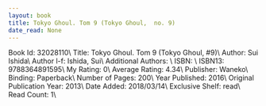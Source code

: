 ```yaml
---
layout: book
title: Tokyo Ghoul. Tom 9 (Tokyo Ghoul,  no. 9)
date_read: None
---
```


Book Id: 32028110\ 
Title: Tokyo Ghoul. Tom 9 (Tokyo Ghoul, #9)\ 
Author: Sui Ishida\ 
Author l-f: Ishida, Sui\ 
Additional Authors: \ 
ISBN: \ 
ISBN13: 9788364891595\ 
My Rating: 0\ 
Average Rating: 4.34\ 
Publisher: Waneko\ 
Binding: Paperback\ 
Number of Pages: 200\ 
Year Published: 2016\ 
Original Publication Year: 2013\ 
Date Added: 2018/03/14\ 
Exclusive Shelf: read\ 
Read Count: 1\ 

